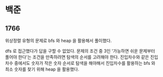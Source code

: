 # 백준

## 1766

위상정렬 유형의 문제로 bfs 와 heap 을 활용해서 풀이했다.

dfs 로 접근했다가 답을 구할 수 없었다. 문제의 조건 중 3인 '가능하면 쉬운 문제부터 풀어야 한다'는 조건을 만족하려면 탐색의 순서를 고려해야 한다. 진입차수와 같은 진입차수 중에서도 숫자가 작은 숫자 순서로 탐색을 해야해서 진입차수를 활용하는 bfs 와 최소 숫자를 찾기 위해 heap 을 활용했다.

